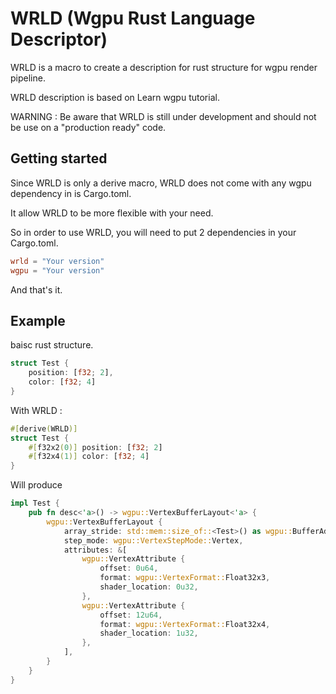 # WRLD (Wgpu Rust Language Descriptor)

WRLD is a macro to create a description for rust structure for wgpu render pipeline.

WRLD description is based on Learn wgpu tutorial.

WARNING : Be aware that WRLD is still under development and should not be use on a "production ready" code.

## Getting started

Since WRLD is only a derive macro, WRLD does not come with any wgpu dependency in is Cargo.toml.

It allow WRLD to be more flexible with your need.

So in order to use WRLD, you will need to put 2 dependencies in your Cargo.toml.
```toml
wrld = "Your version"
wgpu = "Your version"
```
And that's it.

## Example

baisc rust structure.
```rust
struct Test {
    position: [f32; 2],
    color: [f32; 4]
}
```
With WRLD : 
```rust
#[derive(WRLD)]
struct Test {
    #[f32x2(0)] position: [f32; 2]
    #[f32x4(1)] color: [f32; 4]
}
```
Will produce
```rust
impl Test {
    pub fn desc<'a>() -> wgpu::VertexBufferLayout<'a> {
        wgpu::VertexBufferLayout {
            array_stride: std::mem::size_of::<Test>() as wgpu::BufferAddress,
            step_mode: wgpu::VertexStepMode::Vertex,
            attributes: &[
                wgpu::VertexAttribute {
                    offset: 0u64,
                    format: wgpu::VertexFormat::Float32x3,
                    shader_location: 0u32,
                },
                wgpu::VertexAttribute {
                    offset: 12u64,
                    format: wgpu::VertexFormat::Float32x4,
                    shader_location: 1u32,
                },
            ],
        }
    }
}
```
